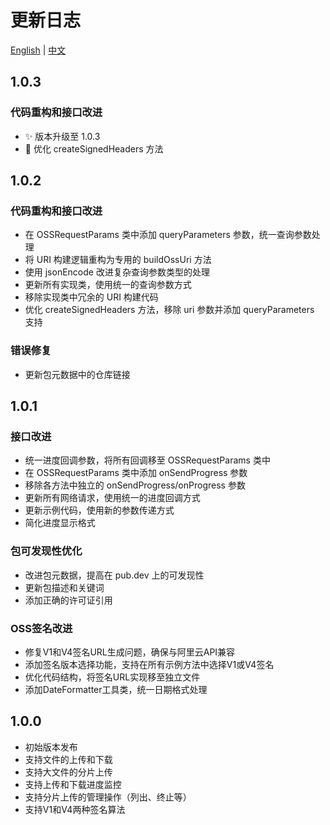 # 更新日志

[English](CHANGELOG.md) | [中文](CHANGELOG_zh.md)

## 1.0.3

### 代码重构和接口改进
- ✨ 版本升级至 1.0.3
- 🔨 优化 createSignedHeaders 方法

## 1.0.2

### 代码重构和接口改进
- 在 OSSRequestParams 类中添加 queryParameters 参数，统一查询参数处理
- 将 URI 构建逻辑重构为专用的 buildOssUri 方法
- 使用 jsonEncode 改进复杂查询参数类型的处理
- 更新所有实现类，使用统一的查询参数方式
- 移除实现类中冗余的 URI 构建代码
- 优化 createSignedHeaders 方法，移除 uri 参数并添加 queryParameters 支持

### 错误修复
- 更新包元数据中的仓库链接

## 1.0.1

### 接口改进
- 统一进度回调参数，将所有回调移至 OSSRequestParams 类中
- 在 OSSRequestParams 类中添加 onSendProgress 参数
- 移除各方法中独立的 onSendProgress/onProgress 参数
- 更新所有网络请求，使用统一的进度回调方式
- 更新示例代码，使用新的参数传递方式
- 简化进度显示格式

### 包可发现性优化
- 改进包元数据，提高在 pub.dev 上的可发现性
- 更新包描述和关键词
- 添加正确的许可证引用

### OSS签名改进
- 修复V1和V4签名URL生成问题，确保与阿里云API兼容
- 添加签名版本选择功能，支持在所有示例方法中选择V1或V4签名
- 优化代码结构，将签名URL实现移至独立文件
- 添加DateFormatter工具类，统一日期格式处理

## 1.0.0

- 初始版本发布
- 支持文件的上传和下载
- 支持大文件的分片上传
- 支持上传和下载进度监控
- 支持分片上传的管理操作（列出、终止等）
- 支持V1和V4两种签名算法
